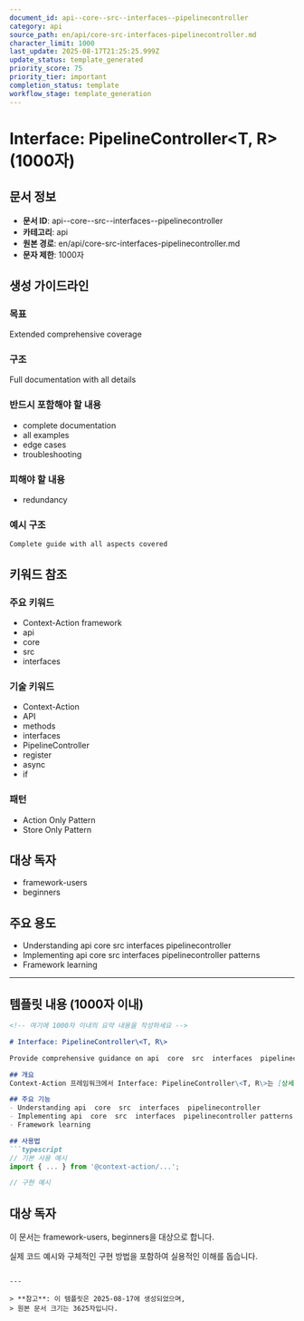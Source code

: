 ```yaml
---
document_id: api--core--src--interfaces--pipelinecontroller
category: api
source_path: en/api/core-src-interfaces-pipelinecontroller.md
character_limit: 1000
last_update: 2025-08-17T21:25:25.999Z
update_status: template_generated
priority_score: 75
priority_tier: important
completion_status: template
workflow_stage: template_generation
---
```


# Interface: PipelineController\<T, R\> (1000자)

## 문서 정보
- **문서 ID**: api--core--src--interfaces--pipelinecontroller
- **카테고리**: api
- **원본 경로**: en/api/core-src-interfaces-pipelinecontroller.md
- **문자 제한**: 1000자

## 생성 가이드라인

### 목표
Extended comprehensive coverage

### 구조
Full documentation with all details

### 반드시 포함해야 할 내용
- complete documentation
- all examples
- edge cases
- troubleshooting

### 피해야 할 내용  
- redundancy

### 예시 구조
```
Complete guide with all aspects covered
```

## 키워드 참조

### 주요 키워드
- Context-Action framework
- api
- core
- src
- interfaces

### 기술 키워드
- Context-Action
- API
- methods
- interfaces
- PipelineController
- register
- async
- if

### 패턴
- Action Only Pattern
- Store Only Pattern

## 대상 독자
- framework-users
- beginners

## 주요 용도
- Understanding api  core  src  interfaces  pipelinecontroller
- Implementing api  core  src  interfaces  pipelinecontroller patterns
- Framework learning

---

## 템플릿 내용 (1000자 이내)

```markdown
<!-- 여기에 1000자 이내의 요약 내용을 작성하세요 -->

# Interface: PipelineController\<T, R\>

Provide comprehensive guidance on api  core  src  interfaces  pipelinecontroller

## 개요
Context-Action 프레임워크에서 Interface: PipelineController\<T, R\>는 [상세 설명]의 역할을 담당합니다.

## 주요 기능
- Understanding api  core  src  interfaces  pipelinecontroller
- Implementing api  core  src  interfaces  pipelinecontroller patterns
- Framework learning

## 사용법
```typescript
// 기본 사용 예시
import { ... } from '@context-action/...';

// 구현 예시
```

## 대상 독자
이 문서는 framework-users, beginners을 대상으로 합니다.

실제 코드 예시와 구체적인 구현 방법을 포함하여 실용적인 이해를 돕습니다.
```

---

> **참고**: 이 템플릿은 2025-08-17에 생성되었으며, 
> 원본 문서 크기는 3625자입니다.

